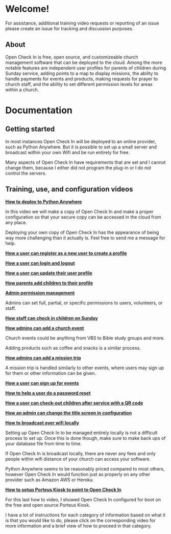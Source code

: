 # Welcome!
For assistance, additional training video requests or reporting of an issue please create an issue for tracking and discussion purposes.

## About
Open Check In is free, open source, and customizeable church management software that can be deployed to the cloud. Among the more notable features are independent user profiles for parents of children during Sunday service, adding points to a map to display missions, the ability to handle payments for events and products, making requests for prayer to church staff, and the ability to set different permission levels for areas within a church.

# Documentation
## Getting started

In most instances Open Check In will be deployed to an online provider, such as Python Anywhere.  But it is possible to set up a small server and broadcast within your own Wifi and be run entirely for free.

Many aspects of Open Check In have requirements that are set and I cannot change them, because I either did not program the plug-in or I do not control the servers.

## Training, use, and configuration videos

[**How to deploy to Python Anywhere**](https://www.youtube.com/watch?v=E5zA6UqCwZ0)

In this video we will make a copy of Open Check In and make a proper configuration so that your secure copy can be accessed in the cloud from any place.

Deploying your own copy of Open Check In has the appearance of being way more challenging than it actually is.  Feel free to send me a message for help.

[**How a user can register as a new user to create a profile**](https://www.youtube.com/watch?v=KqjULRvxC-c)

[**How a user can login and logout**](https://www.youtube.com/watch?v=BAVa1Rc7NIM)

[**How a user can update their user profile**](https://www.youtube.com/watch?v=BNMXmS_9_i0)

[**How parents add children to their profile**](https://www.youtube.com/watch?v=_sLpDqGzGzw)

[**Admin permission management**](https://www.youtube.com/watch?v=v50rNrX4tIM)

Admins can set full, partial, or specific permissions to users, volunteers, or staff.

[**How staff can check in children on Sunday**](https://www.youtube.com/watch?v=XKNxWtdvoS4)

[**How admins can add a church event**](https://www.youtube.com/watch?v=UR6oH_RmtoE)

Church events could be anything from VBS to Bible study groups and more.

Adding products such as coffee and snacks is a similar process.

[**How admins can add a mission trip**](https://www.youtube.com/watch?v=VEAyTRKfP68)

A mission trip is handled similarly to other events, where users may sign up for them or other information can be given.

[**How a user can sign up for events**](https://www.youtube.com/watch?v=WdIQoheiut8)

[**How to help a user do a password reset**](https://www.youtube.com/watch?v=Vde1Pypd5Kc)

[**How a user can check-out children after service with a QR code**](https://www.youtube.com/watch?v=aMPeqfaz8ME)

[**How an admin can change the title screen in configuration**](https://www.youtube.com/watch?v=fbeX-kwzaQs)

[**How to broadcast over wifi locally**](https://www.youtube.com/watch?v=He1H5t6DZao)

Setting up Open Check In to be managed entirely locally is not a difficult process to set up. Once this is done though, make sure to make back ups of your database file from time to time.

If Open Check In is broadcast locally, there are never any fees and only people within wifi distance of your church can access your software.

Python Anywhere seems to be reasonably priced compared to most others, however Open Check In would function just as properly on any other provider such as Amazon AWS or Heroku.

[**How to setup Porteus Kiosk to point to Open Check In**](https://www.youtube.com/watch?v=ROiHfk1OfSI)

For this last how to video, I showed Open Check In configured for boot on the free and open source Porteus Kiosk.

I have a lot of instructions for each category of information based on what it is that you would like to do, please click on the corresponding video for more information and a brief view of how to proceed in that category.